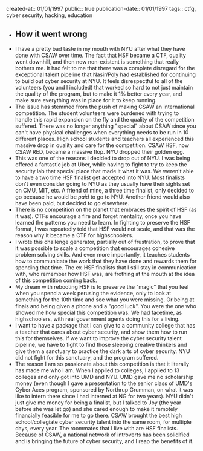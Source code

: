 created-at:: 01/01/1997
public:: true
publication-date:: 01/01/1997
tags:: ctfg, cyber security, hacking, education

- ## How it went wrong
- I have a pretty bad taste in my mouth with NYU after what they have done with CSAW over time. The fact that HSF became a CTF, quality went downhill, and then now non-existent is something that really bothers me. It had felt to me that there was a complete disregard for the exceptional talent pipeline that Nasir/Poly had established for continuing to build out cyber security at NYU. It feels disrespectful to all of the volunteers (you and I included) that worked so hard to not just maintain the quality of the program, but to make it 1% better every year, and make sure everything was in place for it to keep running.
- The issue has stemmed from the push of making CSAW an international competition. The student volunteers were burdened with trying to handle this rapid expansion on the fly and the quality of the competition suffered. There was no longer anything "special" about CSAW since you can't have physical challenges when everything needs to be run in 10 different places. High school students and teachers all experienced this massive drop in quality and care for the competition. CSAW HSF, now CSAW RED, became a massive flop. NYU dropped their golden egg.
- This was one of the reasons I decided to drop out of NYU. I was being offered a fantastic job at Uber, while having to fight to try to keep the security lab that special place that made it what it was. We weren't able to have a two time HSF finalist get accepted into NYU. Most finalists don't even consider going to NYU as they usually have their sights set on CMU, MIT, etc. A friend of mine, a three time finalist, only decided to go because he would be *paid* to go to NYU. Another friend would also have been paid, but decided to go elsewhere.
- There is no competition on the planet that embraces the spirit of HSF (as it was). CTFs encourage a fire and forget mentality, once you have learned the patterns you need to learn. In fighting to preserve the HSF format, I was repeatedly told that HSF would not scale, and that was the reason why it became a CTF for highschoolers.
- I wrote this challenge generator, partially out of frustration, to prove that it was possible to scale a competition that encourages cohesive problem solving skills. And even more importantly, it teaches students how to communicate the work that they have done and rewards them for spending that time. The ex-HSF finalists that I still stay in communication with, who remember how HSF was, are frothing at the mouth at the idea of this competition coming back.
- My dream with rebooting HSF is to preserve the "magic" that you feel when you spend a week perusing the evidence, only to look at something for the 10th time and see what you were missing. Or being at finals and being given a phone and a "good luck". You were the one who showed me how special this competition was. We had facetime, as highschoolers, with real government agents doing this for a living.
- I want to have a package that I can give to a community college that has a teacher that cares about cyber security, and show them how to run this for themselves. If we want to improve the cyber security talent pipeline, we have to fight to find those sleeping creative thinkers and give them a sanctuary to practice the dark arts of cyber security. NYU did not fight for this sanctuary, and the program suffered.
- The reason I am so passionate about this competition is that it literally has made me who I am. When I applied to colleges, I applied to 13 colleges and only got into UMD and NYU. UMD gave me no scholarship money (even though I gave a presentation to the senior class of UMD's Cyber Aces program, sponsored by Northrup Grumman, on what it was like to intern there since I had interned at NG for two years). NYU didn't just give me money for being a finalist, but I talked to Joy (the year before she was let go) and she cared enough to make it remotely financially feasible for me to go there. CSAW brought the best high school/collegiate cyber security talent into the same room, for multiple days, every year. The roommates that I live with are HSF finalists. Because of CSAW, a national network of introverts has been solidified and is bringing the future of cyber security, and I reap the benefits of it.
